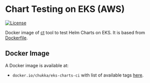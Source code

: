 
# Chart Testing on EKS (AWS)

[![License](https://img.shields.io/badge/License-Apache%202.0-blue.svg)](https://opensource.org/licenses/Apache-2.0)

Docker image of [ct](https://github.com/helm/chart-testing) tool to test Helm Charts on EKS.
It is based from [Dockerfile](https://github.com/chukka/chart-testing/blob/master/examples/eks/Dockerfile).

## Docker Image

A Docker image is available at:
- `docker.io/chukka/eks-charts-ci` with list of available tags [here](https://hub.docker.com/repository/docker/chukka/eks-charts-ci/tags).
